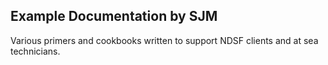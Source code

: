 Example Documentation by SJM
----------------------------

Various primers and cookbooks written to support NDSF clients and at sea
technicians.
